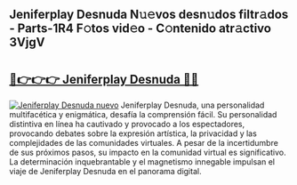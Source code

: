 ## Jeniferplay Desnuda N𝚞𝚎vos desn𝚞dos filtr𝚊dos - Parts-1R4 F𝚘tos vid𝚎o - C𝚘ntenido atr𝚊ctivo 3VjgV

# <h2><a href="http://mb0o213.tromn.icu/?c=Jeniferplay+Desnuda">🔗👉👉👉 Jeniferplay Desnuda 🔗🔗</a></h2>

[![Jeniferplay Desnuda nuevo](https://i.imgur.com/pEAQMta.gif)](http://mb0o213.tromn.icu/?c=Jeniferplay+Desnuda)
Jeniferplay Desnuda, una personalidad multifacética y enigmática, desafía la comprensión fácil. Su personalidad distintiva en línea ha cautivado y provocado a los espectadores, provocando debates sobre la expresión artística, la privacidad y las complejidades de las comunidades virtuales. A pesar de la incertidumbre de sus próximos pasos, su impacto en la comunidad virtual es significativo. La determinación inquebrantable y el magnetismo innegable impulsan el viaje de Jeniferplay Desnuda en el panorama digital.
